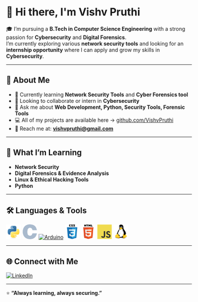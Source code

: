 # 👋 Hi there, I'm Vishv Pruthi  

🎓 I’m pursuing a **B.Tech in Computer Science Engineering** with a strong passion for **Cybersecurity** and **Digital Forensics**.  
I’m currently exploring various **network security tools** and looking for an **internship opportunity** where I can apply and grow my skills in **Cybersecurity**.  

---

## 🔐 About Me  
- 🌱 Currently learning **Network Security Tools** and **Cyber Forensics tool**  
- 👯 Looking to collaborate or intern in **Cybersecurity**  
- 💬 Ask me about **Web Development, Python, Security Tools, Forensic Tools**  
- 💻 All of my projects are available here → [github.com/VishvPruthi](https://github.com/VishvPruthi)  
- 📧 Reach me at: **vishvpruthi@gmail.com**  

---

## 🧠 What I’m Learning  
- **Network Security**  
- **Digital Forensics & Evidence Analysis**  
- **Linux & Ethical Hacking Tools**  
- **Python**

---

## 🛠️ Languages & Tools  
<p align="left">
  <a href="https://www.python.org" target="_blank"><img src="https://raw.githubusercontent.com/devicons/devicon/master/icons/python/python-original.svg" alt="Python" width="40" height="40"/></a>
  <a href="https://www.cprogramming.com/" target="_blank"><img src="https://raw.githubusercontent.com/devicons/devicon/master/icons/c/c-original.svg" alt="C" width="40" height="40"/></a>
  <a href="https://www.arduino.cc/" target="_blank"><img src="https://cdn.worldvectorlogo.com/logos/arduino-1.svg" alt="Arduino" width="40" height="40"/></a>
  <a href="https://www.w3schools.com/css/" target="_blank"><img src="https://raw.githubusercontent.com/devicons/devicon/master/icons/css3/css3-original-wordmark.svg" alt="CSS" width="40" height="40"/></a>
  <a href="https://www.w3.org/html/" target="_blank"><img src="https://raw.githubusercontent.com/devicons/devicon/master/icons/html5/html5-original-wordmark.svg" alt="HTML5" width="40" height="40"/></a>
  <a href="https://developer.mozilla.org/en-US/docs/Web/JavaScript" target="_blank"><img src="https://raw.githubusercontent.com/devicons/devicon/master/icons/javascript/javascript-original.svg" alt="JavaScript" width="40" height="40"/></a>
  <a href="https://www.linux.org/" target="_blank"><img src="https://raw.githubusercontent.com/devicons/devicon/master/icons/linux/linux-original.svg" alt="Linux" width="40" height="40"/></a>
</p>

---

## 🌐 Connect with Me  
<a href="https://www.linkedin.com/in/vishvpruthi/" target="_blank">
  <img src="https://raw.githubusercontent.com/rahuldkjain/github-profile-readme-generator/master/src/images/icons/Social/linked-in-alt.svg" alt="LinkedIn" height="30" width="40"/>
</a>  

---

⭐ **“Always learning, always securing.”**
